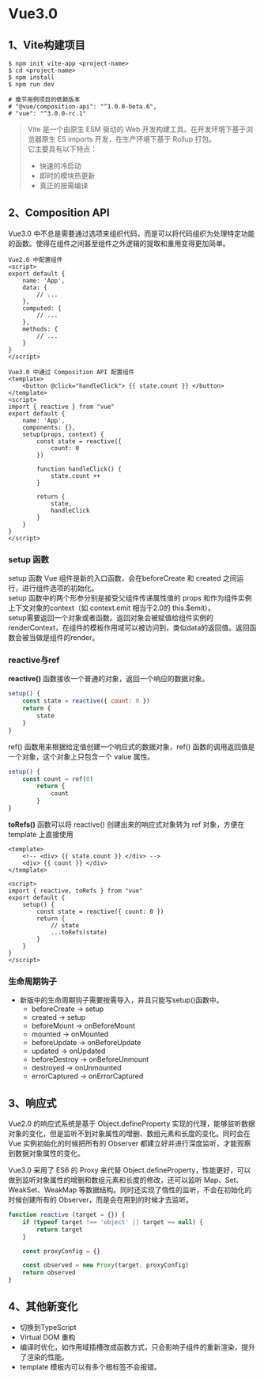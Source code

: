 # Vue3.0

## 1、Vite构建项目
``` shell
$ npm init vite-app <project-name>
$ cd <project-name>
$ npm install
$ npm run dev

# 章节用例项目的依赖版本
# "@vue/composition-api": "^1.0.0-beta.6",
# "vue": "^3.0.0-rc.1"
```

> Vite 是一个由原生 ESM 驱动的 Web 开发构建工具。在开发环境下基于浏览器原生 ES imports 开发，在生产环境下基于 Rollup 打包。  
> 它主要具有以下特点：
>- 快速的冷启动
>- 即时的模块热更新
>- 真正的按需编译

## 2、Composition API
Vue3.0 中不总是需要通过选项来组织代码，而是可以将代码组织为处理特定功能的函数。使得在组件之间甚至组件之外逻辑的提取和重用变得更加简单。

```vue
Vue2.0 中配置组件
<script>
export default {
	name: 'App',
	data: {
	    // ...
	},
	computed: {
	    // ...
	},
	methods: {
	    // ...
	}
}
</script>

Vue3.0 中通过 Composition API 配置组件
<template>
	<button @click="handleClick"> {{ state.count }} </button>
</template>
<script>
import { reactive } from "vue"
export default {
	name: 'App',
	components: {},
	setup(props, context) {
		const state = reactive({
			count: 0
		})  
	
		function handleClick() {
			state.count ++
		}

		return {
			state,
			handleClick
		}
	}
}
</script>
```

### setup 函数
setup 函数 Vue 组件是新的入口函数，会在beforeCreate 和 created 之间运行，进行组件选项的初始化。  
setup 函数中的两个形参分别是接受父组件传递属性值的 props 和作为组件实例上下文对象的context（如 context.emit 相当于2.0的 this.$emit）。  
setup需要返回一个对象或者函数。返回对象会被赋值给组件实例的renderContext，在组件的模板作用域可以被访问到，类似data的返回值。返回函数会被当做是组件的render。

### reactive与ref
**reactive()** 函数接收一个普通的对象，返回一个响应的数据对象。 

```javascript
setup() {
	const state = reactive({ count: 0 }) 
    return {
		state
	}
}
```
ref() 函数用来根据给定值创建一个响应式的数据对象，ref() 函数的调用返回值是一个对象，这个对象上只包含一个 value 属性。

```javascript
setup() {
    const count = ref(0)
        return {
            count
        }
}
```

**toRefs()** 函数可以将 reactive() 创建出来的响应式对象转为 ref 对象，方便在 template 上直接使用

```vue
<template>
	<!-- <div> {{ state.count }} </div> -->
	<div> {{ count }} </div>
</template>

<script>
import { reactive, toRefs } from "vue"
export default {
	setup() {
		const state = reactive({ count: 0 }) 
		return {
			// state
			...toRefs(state)
		}
	}
}
</script>
```

### 生命周期钩子
- 新版中的生命周期钩子需要按需导入，并且只能写setup()函数中。
	- beforeCreate -> setup
	- created -> setup
	- beforeMount -> onBeforeMount
	- mounted -> onMounted
	- beforeUpdate -> onBeforeUpdate
	- updated -> onUpdated
	- beforeDestroy -> onBeforeUnmount
	- destroyed -> onUnmounted
	- errorCaptured -> onErrorCaptured

## 3、响应式
Vue2.0 的响应式系统是基于 Object.defineProperty 实现的代理，能够监听数据对象的变化，但是监听不到对象属性的增删、数组元素和长度的变化。同时会在 Vue 实例初始化的时候把所有的 Observer 都建立好并进行深度监听，才能观察到数据对象属性的变化。

Vue3.0 采用了 ES6 的 Proxy 来代替 Object.defineProperty，性能更好，可以做到监听对象属性的增删和数组元素和长度的修改，还可以监听 Map、Set、WeakSet、WeakMap 等数据结构。同时还实现了惰性的监听，不会在初始化的时候创建所有的 Observer，而是会在用到的时候才去监听。

```javascript
function reactive (target = {}) {
	if (typeof target !== 'object' || target == null) {
		return target
	}

	const proxyConfig = {}

	const observed = new Proxy(target, proxyConfig)
	return observed
}
```

## 4、其他新变化
- 切换到TypeScript
- Virtual DOM 重构
- 编译时优化，如作用域插槽改成函数方式，只会影响子组件的重新渲染，提升了渲染的性能。
- template 模板内可以有多个根标签不会报错。